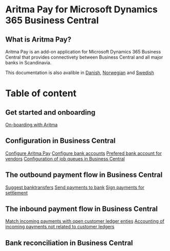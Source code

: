 # Aritma Pay for Microsoft Dynamics 365 Business Central
## What is Aritma Pay?
Aritma Pay is an add-on application for Microsoft Dynamics 365 Business Central that provides connectivety between Business Central and all major banks in Scandinavia.

This documentation is also avalible in [Danish](/dk/AritmaPay.md), [Norwegian](/no/AritmaPay.md) and [Swedish](/se/AritmaPay.md)

# Table of content
## Get started and onboarding
[On-boarding with Aritma](/onboarding.md)
## Configuration in Business Central
[Configure Aritma Pay](/AriPayconfig.md)
[Configure bank accounts](/bankaccounts.md)
[Prefered bank account for vendors](/vendor.md)
[Configuration of job queues in Business Central](/AutomaticUpdates.md)
## The outbound payment flow in Business Central
[Suggest banktransfers](/SuggestBanktransfer.md)
[Send payments to bank](/sendpayments.md)
[Sign payments for settlement](/signpayments.md)

## The inbound payment flow in Business Central
[Match incoming payments with open customer ledger enties](/cle.md)
[Accounting of incoming payments not related to customer ledgers](/genincoming.md)
## Bank reconciliation in Business Central
